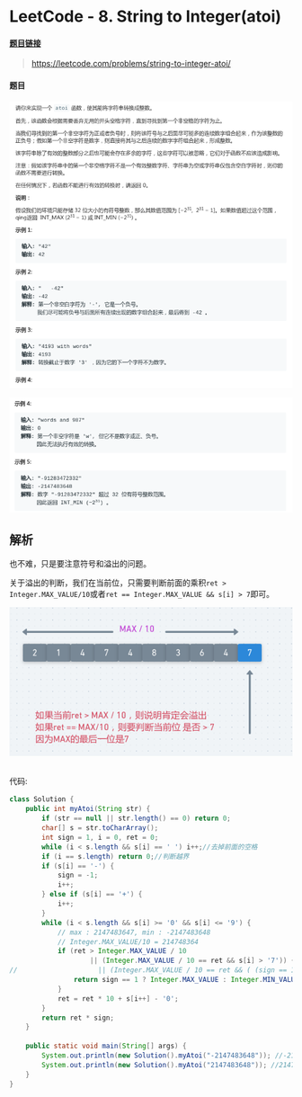 # LeetCode - 8. String to Integer(atoi)

#### [题目链接](https://leetcode.com/problems/string-to-integer-atoi/)

> https://leetcode.com/problems/string-to-integer-atoi/

#### 题目

![8_t.png](images/8_t.png)

![8_t_2.png](images/8_t_2.png)

## 解析

也不难，只是要注意符号和溢出的问题。

关于溢出的判断，我们在当前位，只需要判断前面的乘积`ret > Integer.MAX_VALUE/10`或者`ret == Integer.MAX_VALUE && s[i] > 7`即可。

<div align="center"><img src="images/8_s.png"></div><br>

代码: 

```java
class Solution {
    public int myAtoi(String str) {
        if (str == null || str.length() == 0) return 0;
        char[] s = str.toCharArray();
        int sign = 1, i = 0, ret = 0;
        while (i < s.length && s[i] == ' ') i++;//去掉前面的空格
        if (i == s.length) return 0;//判断越界
        if (s[i] == '-') {
            sign = -1;
            i++;
        } else if (s[i] == '+') {
            i++;
        }
        while (i < s.length && s[i] >= '0' && s[i] <= '9') {
            // max : 2147483647, min : -2147483648
            // Integer.MAX_VALUE/10 = 214748364
            if (ret > Integer.MAX_VALUE / 10
                    || (Integer.MAX_VALUE / 10 == ret && s[i] > '7')) {
//                    || (Integer.MAX_VALUE / 10 == ret && ( (sign == 1 && s[i] > '7') || (sign == -1 && s[i] > '8')))){
                return sign == 1 ? Integer.MAX_VALUE : Integer.MIN_VALUE;
            }
            ret = ret * 10 + s[i++] - '0';
        }
        return ret * sign;
    }

    public static void main(String[] args) {
        System.out.println(new Solution().myAtoi("-2147483648")); //-2147483648
        System.out.println(new Solution().myAtoi("2147483648")); //21474836487
    }
}
```

